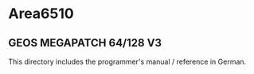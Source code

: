 # Area6510

## GEOS MEGAPATCH 64/128 V3
This directory includes the programmer's manual / reference in German.
